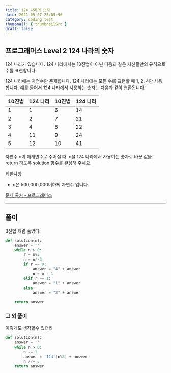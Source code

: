 ```yaml
---
title: 124 나라의 숫자
date: 2021-05-07 23:05:96
category: coding test
thumbnail: { thumbnailSrc }
draft: false
---
```

## **프로그래머스 Level 2 124 나라의 숫자**

124 나라가 있습니다. 124 나라에서는 10진법이 아닌 다음과 같은 자신들만의 규칙으로 수를 표현합니다.

124 나라에는 자연수만 존재합니다.
124 나라에는 모든 수를 표현할 때 1, 2, 4만 사용합니다.
예를 들어서 124 나라에서 사용하는 숫자는 다음과 같이 변환됩니다.

|10진법|124 나라|10진법|124 나라|
|-|-|-|-|
|1|	1|	6|	14|
|2|	2|	7|	21|
|3|	4|8	|22|
|4|	11|	9|	24|
|5|	12|	10|	41|  

자연수 n이 매개변수로 주어질 때, n을 124 나라에서 사용하는 숫자로 바꾼 값을 return 하도록 solution 함수를 완성해 주세요.

제한사항
* n은 500,000,000이하의 자연수 입니다.

[문제 출처 - 프로그래머스](https://programmers.co.kr/learn/courses/30/lessons/12899)

* * *
## 풀이

3진법 처럼 풀었다.
```python
def solution(n):
    answer = ''
    while n > 0:
        r = n%3
        n = n//3
        if r == 0:
            answer = "4" + answer
            n = n - 1
        elif r == 1:
            answer = "1" + answer
        else:
            answer = "2" + answer
            
    return answer
```

### 그 외 풀이   
이렇게도 생각할수 있더라
```python 
def solution(n):
    answer = ''
    while n > 0:
        n -= 1
        answer = '124'[n%3] + answer
        n //= 3
    return answer
```